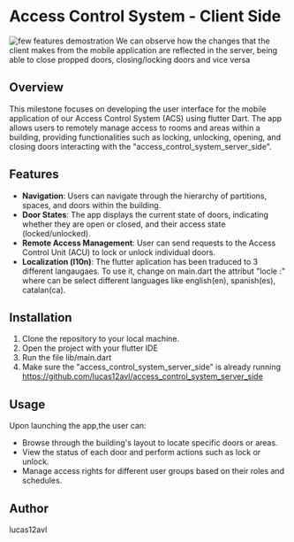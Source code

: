 # Access Control System - Client Side
![few features demostration](./project%20images/features-client-sideV2.gif)
We can observe how the changes that the client makes from the mobile application are reflected in the server, being able to close propped doors, closing/locking doors and vice versa

## Overview
This milestone focuses on developing the user interface for the mobile application of our Access Control System (ACS) using flutter Dart. The app allows users to remotely manage access to rooms and areas within a building, providing functionalities such as locking, unlocking, opening, and closing doors interacting with the "access_control_system_server_side".

## Features
- **Navigation**: Users can navigate through the hierarchy of partitions, spaces, and doors within the building.
- **Door States**: The app displays the current state of doors, indicating whether they are open or closed, and their access state (locked/unlocked).
- **Remote Access Management**: User can send requests to the Access Control Unit (ACU) to lock or unlock individual doors.
- **Localization (l10n)**: The flutter aplication has been traduced to 3 different langaugaes. To use it, change on main.dart the attribut "locle :" where can be select different languages like english(en), spanish(es), catalan(ca).

## Installation
1. Clone the repository to your local machine.
2. Open the project with your flutter IDE
3. Run the file lib/main.dart
4. Make sure the "access_control_system_server_side" is already running https://github.com/lucas12avl/access_control_system_server_side

## Usage
Upon launching the app,the user can:
- Browse through the building's layout to locate specific doors or areas.
- View the status of each door and perform actions such as lock or unlock.
- Manage access rights for different user groups based on their roles and schedules.

## Author
lucas12avl
